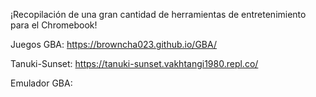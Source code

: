 ¡Recopilación de una gran cantidad de herramientas de entretenimiento para el Chromebook!

Juegos GBA: https://browncha023.github.io/GBA/

Tanuki-Sunset: https://tanuki-sunset.vakhtangi1980.repl.co/

Emulador GBA: 
